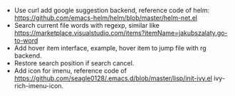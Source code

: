 * Use curl add google suggestion backend, reference code of helm: https://github.com/emacs-helm/helm/blob/master/helm-net.el
* Search current file words with regexp, similar like https://marketplace.visualstudio.com/items?itemName=jakubszalaty.go-to-word
* Add hover item interface, example, hover item to jump file with rg backend.
* Restore search position if search cancel.
* Add icon for imenu, reference code of https://github.com/seagle0128/.emacs.d/blob/master/lisp/init-ivy.el ivy-rich-imenu-icon.
